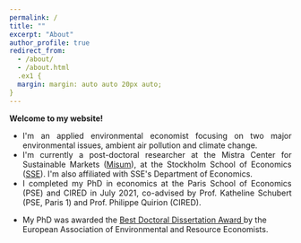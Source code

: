 ```yaml
---
permalink: /
title: ""
excerpt: "About"
author_profile: true
redirect_from: 
  - /about/
  - /about.html
  .ex1 {
  margin: margin: auto auto 20px auto; 
}
---
```



__Welcome to my website!__


* <div class="ex1" align="justify">I'm an applied environmental economist focusing on two major environmental issues, ambient air pollution and climate change.</div>

* <div  class="ex1" align="justify">I'm currently a post-doctoral researcher at the Mistra Center for Sustainable Markets (<a href="https://www.hhs.se/en/research/institutes/misum-startpage/">Misum</a>), at the Stockholm School of Economics (<a href="https://www.hhs.se/en/research/departments/de/">SSE</a>). I'm also affiliated with SSE's Department of Economics.</div>

* <div  class="ex1" align="justify">I completed my PhD in economics at the Paris School of Economics (PSE) and CIRED in July 2021, co-advised by Prof. Katheline Schubert (PSE, Paris 1) and Prof. Philippe Quirion (CIRED). 
  
* My PhD was awarded the <a href="https://www.eaere.org/best-european-doctoral-dissertation-award/">Best Doctoral Dissertation Award </a> by the European Association of Environmental and Resource Economists.</div>

